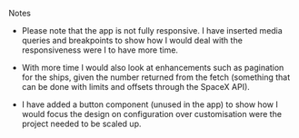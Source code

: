 Notes

- Please note that the app is not fully responsive. I have inserted media queries and breakpoints to show how I would deal with the responsiveness were I to have more time.

- With more time I would also look at enhancements such as pagination for the ships, given the number returned from the fetch (something that can be done with limits and offsets through the SpaceX API).

- I have added a button component (unused in the app) to show how I would focus the design on configuration over customisation were the project needed to be scaled up.
